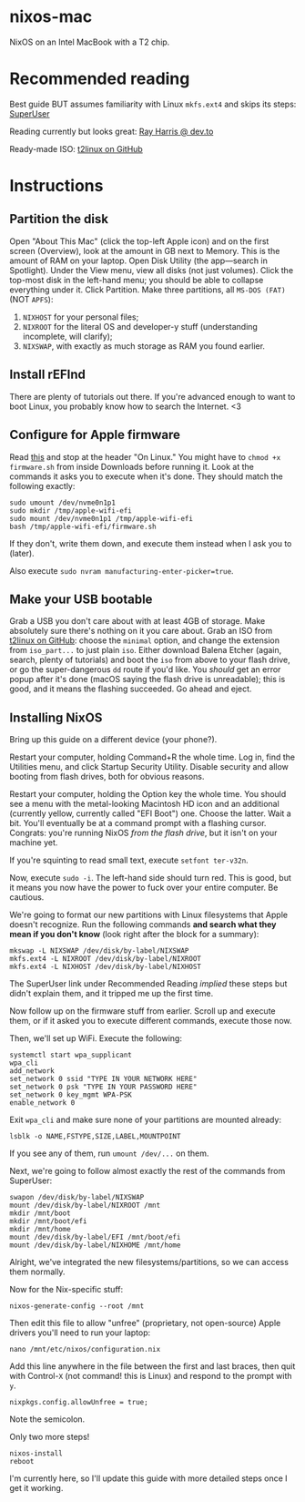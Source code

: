 # nixos-mac

NixOS on an Intel MacBook with a T2 chip.

# Recommended reading

Best guide BUT assumes familiarity with Linux `mkfs.ext4` and skips its steps: [SuperUser](https://superuser.com/questions/795879/how-to-configure-dual-boot-nixos-with-mac-os-x-on-an-uefi-macbook)

Reading currently but looks great: [Ray Harris @ dev.to](https://dev.to/raymondgh/day-4-reinstalling-nixos-on-my-apfs-t2-intel-macbook-pro-265n)

Ready-made ISO: [t2linux on GitHub](https://github.com/t2linux/nixos-t2-iso/releases)

# Instructions

## Partition the disk

Open "About This Mac" (click the top-left Apple icon) and on the first screen (Overview), look at the amount in GB next to Memory. This is the amount of RAM on your laptop.
Open Disk Utility (the app—search in Spotlight). Under the View menu, view all disks (not just volumes). Click the top-most disk in the left-hand menu; you should be able to collapse everything under it.
Click Partition. Make three partitions, all `MS-DOS (FAT)` (NOT `APFS`):
  1. `NIXHOST` for your personal files;
  2. `NIXROOT` for the literal OS and developer-y stuff (understanding incomplete, will clarify);
  3. `NIXSWAP`, with exactly as much storage as RAM you found earlier.

## Install rEFInd

There are plenty of tutorials out there. If you're advanced enough to want to boot Linux, you probably know how to search the Internet. <3

## Configure for Apple firmware

Read [this](https://wiki.t2linux.org/guides/wifi-bluetooth) and stop at the header "On Linux." You might have to `chmod +x firmware.sh` from inside Downloads before running it.
Look at the commands it asks you to execute when it's done. They should match the following exactly:
```
sudo umount /dev/nvme0n1p1
sudo mkdir /tmp/apple-wifi-efi
sudo mount /dev/nvme0n1p1 /tmp/apple-wifi-efi
bash /tmp/apple-wifi-efi/firmware.sh
```
If they don't, write them down, and execute them instead when I ask you to (later).

Also execute `sudo nvram manufacturing-enter-picker=true`.

## Make your USB bootable

Grab a USB you don't care about with at least 4GB of storage. Make absolutely sure there's nothing on it you care about.
Grab an ISO from [t2linux on GitHub](https://github.com/t2linux/nixos-t2-iso/releases): choose the `minimal` option, and change the extension from `iso_part...` to just plain `iso`.
Either download Balena Etcher (again, search, plenty of tutorials) and boot the `iso` from above to your flash drive, or go the super-dangerous `dd` route if you'd like.
You _should_ get an error popup after it's done (macOS saying the flash drive is unreadable); this is good, and it means the flashing succeeded. Go ahead and eject.

## Installing NixOS

Bring up this guide on a different device (your phone?).

Restart your computer, holding Command+R the whole time.
Log in, find the Utilities menu, and click Startup Security Utility. Disable security and allow booting from flash drives, both for obvious reasons.

Restart your computer, holding the Option key the whole time.
You should see a menu with the metal-looking Macintosh HD icon and an additional (currently yellow, currently called "EFI Boot") one. Choose the latter.
Wait a bit. You'll eventually be at a command prompt with a flashing cursor. Congrats: you're running NixOS _from the flash drive_, but it isn't on your machine yet.

If you're squinting to read small text, execute `setfont ter-v32n`.

Now, execute `sudo -i`. The left-hand side should turn red. This is good, but it means you now have the power to fuck over your entire computer. Be cautious.

We're going to format our new partitions with Linux filesystems that Apple doesn't recognize.
Run the following commands __and search what they mean if you don't know__ (look right after the block for a summary):
```
mkswap -L NIXSWAP /dev/disk/by-label/NIXSWAP
mkfs.ext4 -L NIXROOT /dev/disk/by-label/NIXROOT
mkfs.ext4 -L NIXHOST /dev/disk/by-label/NIXHOST
```
The SuperUser link under Recommended Reading _implied_ these steps but didn't explain them, and it tripped me up the first time.

Now follow up on the firmware stuff from earlier. Scroll up and execute them, or if it asked you to execute different commands, execute those now.

Then, we'll set up WiFi. Execute the following:
```
systemctl start wpa_supplicant
wpa_cli
add_network
set_network 0 ssid "TYPE IN YOUR NETWORK HERE"
set_network 0 psk "TYPE IN YOUR PASSWORD HERE"
set_network 0 key_mgmt WPA-PSK
enable_network 0
```

Exit `wpa_cli` and make sure none of your partitions are mounted already:
```
lsblk -o NAME,FSTYPE,SIZE,LABEL,MOUNTPOINT
```
If you see any of them, run `umount /dev/...` on them.

Next, we're going to follow almost exactly the rest of the commands from SuperUser:
```
swapon /dev/disk/by-label/NIXSWAP
mount /dev/disk/by-label/NIXROOT /mnt
mkdir /mnt/boot
mkdir /mnt/boot/efi
mkdir /mnt/home
mount /dev/disk/by-label/EFI /mnt/boot/efi
mount /dev/disk/by-label/NIXHOME /mnt/home
```
Alright, we've integrated the new filesystems/partitions, so we can access them normally.

Now for the Nix-specific stuff:
```
nixos-generate-config --root /mnt
```

Then edit this file to allow "unfree" (proprietary, not open-source) Apple drivers you'll need to run your laptop:
```
nano /mnt/etc/nixos/configuration.nix
```

Add this line anywhere in the file between the first and last braces, then quit with Control-`X` (not command! this is Linux) and respond to the prompt with `y`.
```
nixpkgs.config.allowUnfree = true;
```
Note the semicolon.

Only two more steps!
```
nixos-install
reboot
```

I'm currently here, so I'll update this guide with more detailed steps once I get it working.
